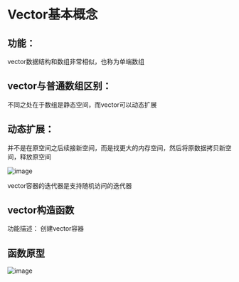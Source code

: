 
# Vector基本概念

## 功能：

vector数据结构和数组非常相似，也称为单端数组

## vector与普通数组区别：

不同之处在于数组是静态空间，而vector可以动态扩展

## 动态扩展：

并不是在原空间之后续接新空间，而是找更大的内存空间，然后将原数据拷贝新空间，释放原空间

![image](https://user-images.githubusercontent.com/38579506/128698360-76f6a637-4cd6-4520-a2c9-240087ffb816.png)

vector容器的迭代器是支持随机访问的迭代器

## vector构造函数

功能描述： 创建vector容器

## 函数原型

![image](https://user-images.githubusercontent.com/38579506/128698452-2b323200-b905-4819-a72e-f3d84208910e.png)
